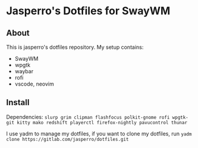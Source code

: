 # Jasperro's Dotfiles for SwayWM

## About
This is jasperro's dotfiles repository. My setup contains:
* SwayWM
* wpgtk
* waybar
* rofi
* vscode, neovim

## Install
Dependencies: `slurp grim clipman flashfocus polkit-gnome rofi wpgtk-git kitty mako redshift playerctl firefox-nightly pavucontrol thunar`

I use yadm to manage my dotfiles, if you want to clone my dotfiles, run `yadm clone https://gitlab.com/jasperro/dotfiles.git`
